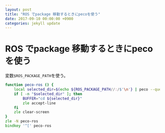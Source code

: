 ```yaml
---
layout: post
title: "ROS でpackage 移動するときにpecoを使う"
date: 2017-09-10 00:00:00 +0900
categories: jekyll update
---
```


# ROS でpackage 移動するときにpecoを使う

変数`$ROS_PACKAGE_PATH`を使う。

```zsh
function peco-ros () {
    local selected_dir=$(echo ${ROS_PACKAGE_PATH//:/$'\n'} | peco --query "$LBUFFER")
    if [ -n "$selected_dir" ]; then
        BUFFER="cd ${selected_dir}"
        zle accept-line
    fi
    zle clear-screen
}
zle -N peco-ros
bindkey '^[' peco-ros
```
